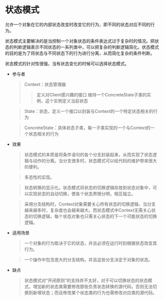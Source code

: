 # 状态模式
允许一个对象在它的内部状态改变时改变它的行为，即不同的状态对应不同的行为。  

状态模式主要解决的是当控制一个对象状态的条件表达式过于复杂时的情况。把状态的判断逻辑表示不同状态的一系列类中，可以把复杂的判断逻辑简化。状态模式的目的是为了将状态与不同状态下的行为进行分离，从而简化复杂的条件判断。  

状态模式的针对性很强，当有状态变化的时候可以选择状态模式。  

* 参与者
  > Context：状态管理器
  >> 定义对Client感兴趣的接口
  >> 维持一个ConcreteState子类的实例，这个实例定义当前状态  

  > State：状态，定义一个接口以封装与Context的一个特定状态相关的行为  

  > ConcreteState：具体状态子类，每一子类实现的一个与Context的一个状态相关的行为  

* 效果
  > 状态模式的本质是将条件语句的各个分支封装起来，从而实现了状态逻辑与动作的分离。当分支很多时，状态模式可以给代码的维护带来很大的便利。  

  > 多态性的实现。  

  > 状态转换的显示化。状态模式将状态的切换逻辑存放到状态对象中，可以实现状态的自动切换，使各个状态界限分明，相互独立。  

  > 采用分支结构时，Context对象需要关心所有状态的切换逻辑，当分支越来越多时，复杂度也会越来越大。而状态模式中Context无需关心状态的切换逻辑，每个状态对象也只需关心状态的下一个可能状态的切换逻辑。  

* 适用场景
  > 一个对象的行为取决于它的状态，并且必须在运行时刻根据状态改变其行为。  

  > 一个操作中包含庞大的分支结构，并且这些分支决定于对象的状态。

* 缺点
  > 状态模式对“开闭原则”的支持并不太好，对于可以切换状态的状态模式，增加新的状态类需要修改那些负责状态转换的源代码，否则无法切换到新增状态；而且修改某个状态类的行为也需修改对应类的源代码。
